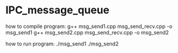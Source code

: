 # IPC_message_queue

how to compile program:
	g++ msg_send1.cpp msg_send_recv.cpp -o msg_send1
	g++ msg_send2.cpp msg_send_recv.cpp -o msg_send2
	
how to run program:
	./msg_send1
	./msg_send2

